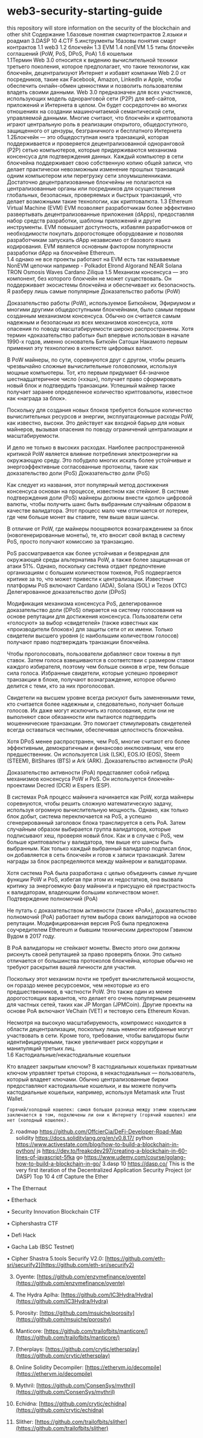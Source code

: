 # web3-security-starting-guide
this repository will store information on the security of the blockchain and other shit
Содержание 
1.базовые понятия смартконтрактов 
2.языки и роадмап 
3.DASP 10 
4.CTF 
5.инструменты 
1базовы понятия смарт контрактов 
1.1 web3 
1.2 блокчейн 
1.3 EVM 
1.4 nonEVM 
1.5  типы блокчейн соглашений (PoW, PoS, DPoS, PoA)
1.6 кошельки  
1.1Термин Web 3.0 относится к видению вычислительной техники третьего поколения, которое предполагает, что такие технологии, как блокчейн, децентрализуют Интернет и избавят компании Web 2.0 от посредников, такие как Facebook, Amazon, LinkedIn и Apple, чтобы обеспечить онлайн-обмен ценностями и позволить пользователям владеть своими данными. Web 3.0 предназначен для всех участников, использующих модель одноранговой сети (P2P) для веб-сайтов, приложений и Интернета в целом. Он будет сосредоточен во многих отношениях на создании машиночитаемой семантической сети, управляемой данными. Многие считают, что блокчейн и криптовалюта играют центральную роль в реализации открытого, общедоступного, защищенного от цензуры, безграничного и бесплатного Интернета 
1.2Блокчейн — это общедоступная книга транзакций, которая поддерживается и проверяется децентрализованной одноранговой (P2P) сетью компьютеров, которые придерживаются механизма консенсуса для подтверждения данных. Каждый компьютер в сети блокчейна поддерживает свою собственную копию общей записи, что делает практически невозможным изменение прошлых транзакций одним компьютером или перегрузку сети злоумышленниками. Достаточно децентрализованные блокчейны не полагаются на централизованные органы или посредников для осуществления глобальных, безопасных, проверяемых и быстрых транзакций, что делает возможными такие технологии, как криптовалюта.
1.3 Ethereum Virtual Machine (EVM) EVM позволяет разработчикам более эффективно развертывать децентрализованные приложения (dApps), предоставляя набор средств разработки, шаблоны приложений и другие инструменты. EVM повышает доступность, избавляя разработчиков от необходимости покупать дорогостоящее оборудование и позволяя разработчикам запускать dApp независимо от базового языка кодирования. EVM является основным фактором популярности разработки dApp на блокчейне Ethereum.  
1.4 однако не все проекты работают на EVM есть так называемые NonEVM цепочки например -   Polkadot  Elrond Algorand NEAR  Solana TRON  Osmosis  Waves  Cardano  Ziliqua
1.5 Механизм консенсуса — это компонент, без которого блокчейн не может существовать. Он поддерживает экосистемы блокчейна и обеспечивает их безопасность. Я разберу лишь самые популярные
Доказательство работы (PoW)

Доказательство работы (PoW), используемое Биткойном, Эфириумом и многими другими общедоступными блокчейнами, было самым первым созданным механизмом консенсуса. Обычно он считается самым надежным и безопасным из всех механизмов консенсуса, хотя опасения по поводу масштабируемости широко распространены. Хотя термин «доказательство работы» был впервые использован в начале 1990-х годов, именно основатель Биткойн Сатоши Накамото первым применил эту технологию в контексте цифровых валют.

В PoW майнеры, по сути, соревнуются друг с другом, чтобы решить чрезвычайно сложные вычислительные головоломки, используя мощные компьютеры. Тот, кто первым придумает 64-значное шестнадцатеричное число («хэш»), получает право сформировать новый блок и подтвердить транзакции. Успешный майнер также получает заранее определенное количество криптовалюты, известное как «награда за блок».

Поскольку для создания новых блоков требуется большое количество вычислительных ресурсов и энергии, эксплуатационные расходы PoW, как известно, высоки. Это действует как входной барьер для новых майнеров, вызывая опасения по поводу ограничений централизации и масштабируемости.

И дело не только в высоких расходах. Наиболее распространенной критикой PoW является влияние потребления электроэнергии на окружающую среду. Это побудило многих искать более устойчивые и энергоэффективные согласованные протоколы, такие как доказательство доли (PoS) 
Доказательство доли (PoS)

Как следует из названия, этот популярный метод достижения консенсуса основан на процессе, известном как стейкинг. В системе подтверждения доли (PoS) майнеры должны внести «долю» цифровой валюты, чтобы получить шанс быть выбранным случайным образом в качестве валидатора. Этот процесс мало чем отличается от лотереи, где чем больше монет вы ставите, тем выше ваши шансы.

В отличие от PoW, где майнеры поощряются вознаграждением за блок (новогенерированные монеты), те, кто вносит свой вклад в систему PoS, просто получают комиссию за транзакцию.

PoS рассматривается как более устойчивая и безвредная для окружающей среды альтернатива PoW, а также более защищенная от атаки 51%. Однако, поскольку система отдает предпочтение организациям с большим количеством токенов, PoS подвергается критике за то, что может привести к централизации. Известные платформы PoS включают Cardano (ADA), Solana (SOL) и Tezos (XTC) 
Делегированное доказательство доли (DPoS)

Модификация механизма консенсуса PoS, делегированное доказательство доли (DPoS) опирается на систему голосования на основе репутации для достижения консенсуса. Пользователи сети «голосуют» за выбор «свидетелей» (также известных как «производители блоков») для защиты сети от их имени. Только свидетели высшего уровня (с наибольшим количеством голосов) получают право подтверждать транзакции блокчейна.

Чтобы проголосовать, пользователи добавляют свои токены в пул ставок. Затем голоса взвешиваются в соответствии с размером ставки каждого избирателя, поэтому чем больше скинов в игре, тем больше сила голоса. Избранные свидетели, которые успешно проверяют транзакции в блоке, получают вознаграждение, которое обычно делится с теми, кто за них проголосовал.

Свидетели на высшем уровне всегда рискуют быть замененными теми, кто считается более надежным и, следовательно, получает больше голосов. Их даже могут исключить из голосования, если они не выполняют свои обязанности или пытаются подтвердить мошеннические транзакции. Это помогает стимулировать свидетелей всегда оставаться честными, обеспечивая целостность блокчейна.

Хотя DPoS менее распространен, чем PoS, многие считают его более эффективным, демократичным и финансово инклюзивным, чем его предшественник. Он используется Lisk (LSK), EOS.IO (EOS), Steem (STEEM), BitShares (BTS) и Ark (ARK). 
Доказательство активности (PoA)

Доказательство активности (PoA) представляет собой гибрид механизмов консенсуса PoW и PoS. Он используется блокчейн-проектами Decred (DCR) и Espers (ESP).

В системах PoA процесс майнинга начинается как PoW, когда майнеры соревнуются, чтобы решить сложную математическую задачу, используя огромную вычислительную мощность. Однако, как только блок добыт, система переключается на PoS, а успешно сгенерированный заголовок блока транслируется в сеть PoA. Затем случайным образом выбирается группа валидаторов, которые подписывают хеш, проверяя новый блок. Как и в случае с PoS, чем больше криптовалюты у валидатора, тем выше его шансы быть выбранным. Как только каждый выбранный валидатор подписал блок, он добавляется в сеть блокчейн и готов к записи транзакций. Затем награды за блок распределяются между майнером и валидаторами.

Хотя система PoA была разработана с целью объединить самые лучшие функции PoW и PoS, избегая при этом их недостатков, она вызвала критику за энергоемкую фазу майнинга и присущую ей пристрастность к валидаторам, владеющим большим количеством монет.
Подтверждение полномочий (PoA)

Не путать с доказательством активности (также «PoA»), доказательство полномочий (PoA) работает путем выбора своих валидаторов на основе репутации. Модифицированная версия PoS была предложена соучредителем Ethereum и бывшим техническим директором Гэвином Вудом в 2017 году.

В PoA валидаторы не стейкают монеты. Вместо этого они должны рискнуть своей репутацией за право проверять блоки. Это сильно отличается от большинства протоколов блокчейна, которые обычно не требуют раскрытия вашей личности для участия.

Поскольку этот механизм почти не требует вычислительной мощности, он гораздо менее ресурсоемок, чем некоторые из его предшественников, в частности PoW. Это также один из менее дорогостоящих вариантов, что делает его очень популярным решением для частных сетей, таких как JP Morgan (JPMCoin). Другие проекты на основе PoA включают VeChain (VET) и тестовую сеть Ethereum Kovan.

Несмотря на высокую масштабируемость, компромисс находится в области децентрализации, поскольку лишь немногие избранные могут участвовать в сети. Кроме того, требование, чтобы валидаторы были идентифицируемыми, также увеличивает риск коррупции и манипуляций третьих лиц.  
1.6 Кастодиальные/некастодиальные кошельки

Кто владеет закрытым ключом? В кастодиальных кошельках приватным ключом управляет третья сторона, в некастодиальных — пользователь, который владеет ключами. Обычно централизованные биржи предоставляют кастодиальные кошельки, и вы можете получить кастодиальные кошельки, например, используя Metamask или Trust Wallet.

    Горячий/холодный кошелек: самая большая разница между этими кошельками заключается в том, подключены ли они к Интернету (горячий кошелек) или нет (холодный кошелек). 
  2. roadmap https://github.com/OffcierCia/DeFi-Developer-Road-Map 
  solidity https://docs.soliditylang.org/en/v0.8.17/ 
  python https://www.activestate.com/blog/how-to-build-a-blockchain-in-python/ 
  js https://dev.to/freakcdev297/creating-a-blockchain-in-60-lines-of-javascript-5fka 
  go https://www.udemy.com/course/golang-how-to-build-a-blockchain-in-go/ 
  3.dasp 10 https://dasp.co/ This is the very first iteration of the Decentralized Application Security Project (or DASP) Top 10 
  4 ctf 
  Capture the Ether

 • The Ethernaut

 • Etherhack

 • Security Innovation Blockchain CTF

 • Ciphershastra CTF

 • Defi Hack

 • Gacha Lab (BSC Testnet)

 • Cipher Shastra 
5.tools 
Securify V2.0: [https://github.com/eth-sri/securify2](https://github.com/eth-sri/securify2)

3. Oyente: [https://github.com/enzymefinance/oyente](https://github.com/enzymefinance/oyente)

4. The Hydra Aplha: [https://github.com/IC3Hydra/Hydra](https://github.com/IC3Hydra/Hydra)

5. Porosity: [https://github.com/msuiche/porosity](https://github.com/msuiche/porosity)

6. Manticore: [https://github.com/trailofbits/manticore/](https://github.com/trailofbits/manticore/)

7. Etherplays: [https://github.com/crytic/ethersplay](https://github.com/crytic/ethersplay)

8. Online Solidity Decompiler: [https://ethervm.io/decompile](https://ethervm.io/decompile)

9. Mythril: [https://github.com/ConsenSys/mythril](https://github.com/ConsenSys/mythril)

10. Echidna: [https://github.com/crytic/echidna](https://github.com/crytic/echidna)

11. Slither: [https://github.com/trailofbits/slither](https://github.com/trailofbits/slither) 
